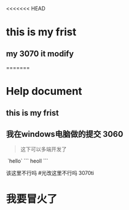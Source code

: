 <<<<<<< HEAD
# this is my frist
## my 3070 it modify
=======
# Help document
## this is my frist
## 我在windows电脑做的提交 3060
> 这下可以多端开发了

<img src="">
`hello`
```
heoll
```


该这里不行吗
#光改这里不行吗
3070ti
# 我要冒火了

